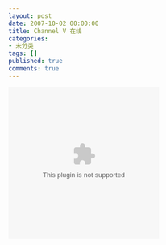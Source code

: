```yaml
---
layout: post
date: 2007-10-02 00:00:00
title: Channel V 在线
categories:
- 未分类
tags: []
published: true
comments: true
---
```

<p><object classid="clsid:6BF52A52-394A-11D3-B153-00C04F79FAA6" codebase="http://activex.microsoft.com/activex/controls/mplayer/en/nsmp2inf.cab#Version=5,1,52,701" width="299" height="299">
	<param name="src" value="mms://61.139.37.135/v" />
	<param name="url" value="mms://61.139.37.135/v" />
	<param name="width" value="299" />
	<param name="height" value="299" />
	<embed type="application/x-mplayer2" src="mms://61.139.37.135/v" width="299" height="299"></embed>
</object>
</p>
